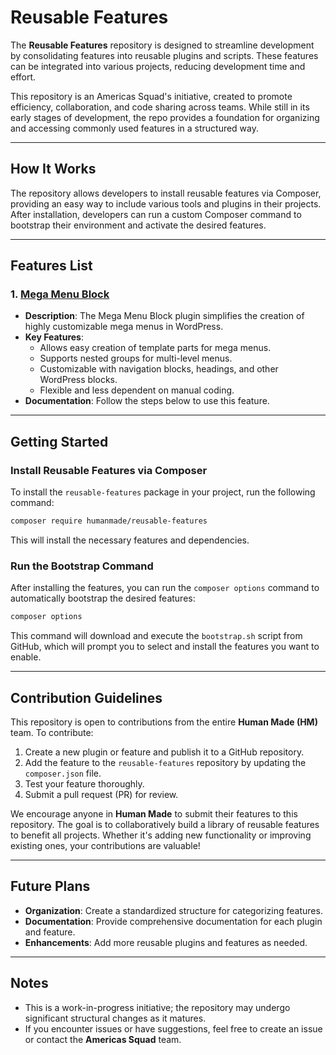 
# Reusable Features

The **Reusable Features** repository is designed to streamline development by consolidating features into reusable plugins and scripts. These features can be integrated into various projects, reducing development time and effort.

This repository is an Americas Squad's initiative, created to promote efficiency, collaboration, and code sharing across teams. While still in its early stages of development, the repo provides a foundation for organizing and accessing commonly used features in a structured way.

---

## How It Works
The repository allows developers to install reusable features via Composer, providing an easy way to include various tools and plugins in their projects. After installation, developers can run a custom Composer command to bootstrap their environment and activate the desired features.

---

## Features List

### 1. [Mega Menu Block](https://github.com/humanmade/hm-mega-menu-block)
- **Description**: The Mega Menu Block plugin simplifies the creation of highly customizable mega menus in WordPress. 
- **Key Features**:
  - Allows easy creation of template parts for mega menus.
  - Supports nested groups for multi-level menus.
  - Customizable with navigation blocks, headings, and other WordPress blocks.
  - Flexible and less dependent on manual coding.
- **Documentation**: Follow the steps below to use this feature.

---

## Getting Started

### Install Reusable Features via Composer

To install the `reusable-features` package in your project, run the following command:

```bash
composer require humanmade/reusable-features
```

This will install the necessary features and dependencies.

### Run the Bootstrap Command

After installing the features, you can run the `composer options` command to automatically bootstrap the desired features:

```bash
composer options
```

This command will download and execute the `bootstrap.sh` script from GitHub, which will prompt you to select and install the features you want to enable.

---

## Contribution Guidelines

This repository is open to contributions from the entire **Human Made (HM)** team. To contribute:

1. Create a new plugin or feature and publish it to a GitHub repository.
2. Add the feature to the `reusable-features` repository by updating the `composer.json` file.
3. Test your feature thoroughly.
4. Submit a pull request (PR) for review.

We encourage anyone in **Human Made** to submit their features to this repository. The goal is to collaboratively build a library of reusable features to benefit all projects. Whether it's adding new functionality or improving existing ones, your contributions are valuable!

---

## Future Plans

- **Organization**: Create a standardized structure for categorizing features.
- **Documentation**: Provide comprehensive documentation for each plugin and feature.
- **Enhancements**: Add more reusable plugins and features as needed.

---

## Notes

- This is a work-in-progress initiative; the repository may undergo significant structural changes as it matures.
- If you encounter issues or have suggestions, feel free to create an issue or contact the **Americas Squad** team.
